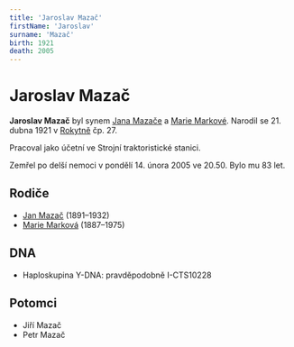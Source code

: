 ```yaml
---
title: 'Jaroslav Mazač'
firstName: 'Jaroslav'
surname: 'Mazač'
birth: 1921
death: 2005
---
```


# Jaroslav Mazač

**Jaroslav Mazač** byl synem [Jana Mazače](mazac-jan-1891.md) a [Marie Markové](markova-marie-1887.md). Narodil se 21. dubna 1921 v [Rokytně](https://cs.wikipedia.org/wiki/Rokytno_(Rokytnice_nad_Jizerou)) čp. 27.

Pracoval jako účetní ve Strojní traktoristické stanici.

Zemřel po delší nemoci v pondělí 14. února 2005 ve 20.50. Bylo mu 83 let.


## Rodiče

- [Jan Mazač](mazac-jan-1891.md) (1891–1932)
- [Marie Marková](markova-marie-1887.md) (1887–1975)


## DNA

- Haploskupina Y-DNA: pravděpodobně I-CTS10228


## Potomci

- Jiří Mazač
- Petr Mazač
